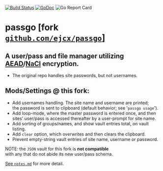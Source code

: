 [![Build Status](https://travis-ci.org/f06ybeast/passgo.svg?branch=userpass)](https://travis-ci.org/f06ybeast/passgo)
[![GoDoc](https://godoc.org/github.com/f06ybeast/passgo?status.svg)](https://godoc.org/github.com/f06ybeast/passgo)
![Go Report Card](https://goreportcard.com/badge/github.com/f06ybeast/passgo)
# passgo [fork [`github.com/ejcx/passgo`](https://github.com/ejcx/passgo)]
## A user/pass and file manager utilizing [AEAD](https://en.wikipedia.org/wiki/Authenticated_encryption#Authenticated_encryption_with_associated_data)/[NaCl](https://godoc.org/golang.org/x/crypto/nacl) encryption.  
- The original repo handles site passwords, but not usernames.
## Mods/Settings @ this fork:  
- Add usernames handling. The site name and username are printed;  
  the password is sent to clipboard (default behavior; see '`passgo usage`').    
- Add loop-mode, where the master password is entered once, and then  
  sites' user/pass is accessed thereafter by a user-prompt for site name.    
- Add sorting of groups/names, and show vault entries total, on vault listing.  
- Add `clear` option, which overwrites and then clears the clipboard.   
- Prevent empty-string vault entries of site name, username or password.

NOTE: the `JSON` vault for this fork is **not compatible**   
with any that do not abide its new user/pass schema.

[See `notes.md`](notes.md) for more detail.
